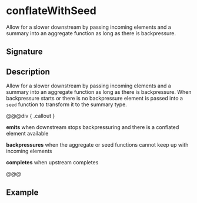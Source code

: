 # conflateWithSeed

Allow for a slower downstream by passing incoming elements and a summary into an aggregate function as long as there
is backpressure.

## Signature

## Description

Allow for a slower downstream by passing incoming elements and a summary into an aggregate function as long as there
is backpressure. When backpressure starts or there is no backpressure element is passed into a `seed` function to
transform it to the summary type.


@@@div { .callout }

**emits** when downstream stops backpressuring and there is a conflated element available

**backpressures** when the aggregate or seed functions cannot keep up with incoming elements

**completes** when upstream completes

@@@

## Example

